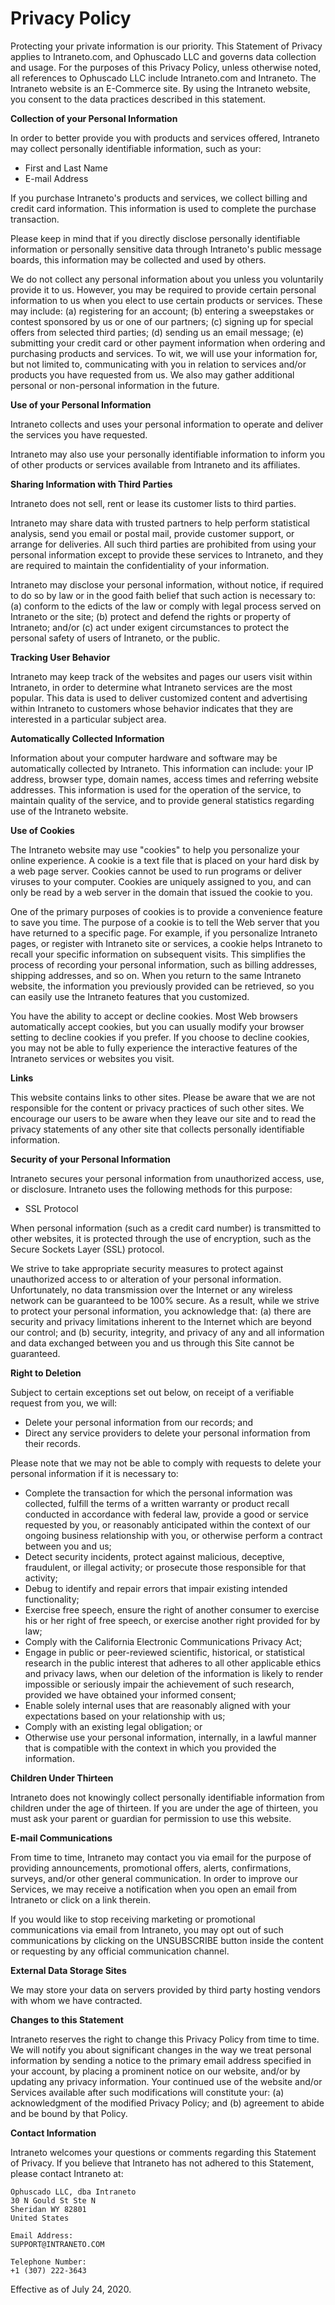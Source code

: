 <!-- status: Published -->
<!-- created: 2020-07-24 13:37:00+00:00 -->
<!-- language: en -->
<!-- title: Privacy Policy -->

# Privacy Policy

Protecting your private information is our priority. This Statement of Privacy applies to Intraneto.com, and Ophuscado LLC and governs data collection and usage. For the purposes of this Privacy Policy, unless otherwise noted, all references to Ophuscado LLC include Intraneto.com and Intraneto. The Intraneto website is an E-Commerce site. By using the Intraneto website, you consent to the data practices described in this statement.

**Collection of your Personal Information**

In order to better provide you with products and services offered, Intraneto may collect personally identifiable information, such as your:

- First and Last Name
- E-mail Address

If you purchase Intraneto's products and services, we collect billing and credit card information. This information is used to complete the purchase transaction.

Please keep in mind that if you directly disclose personally identifiable information or personally sensitive data through Intraneto's public message boards, this information may be collected and used by others.

We do not collect any personal information about you unless you voluntarily provide it to us. However, you may be required to provide certain personal information to us when you elect to use certain products or services. These may include: (a) registering for an account; (b) entering a sweepstakes or contest sponsored by us or one of our partners; (c) signing up for special offers from selected third parties; (d) sending us an email message; (e) submitting your credit card or other payment information when ordering and purchasing products and services. To wit, we will use your information for, but not limited to, communicating with you in relation to services and/or products you have requested from us. We also may gather additional personal or non-personal information in the future.

**Use of your Personal Information**

Intraneto collects and uses your personal information to operate and deliver the services you have requested.

Intraneto may also use your personally identifiable information to inform you of other products or services available from Intraneto and its affiliates.

**Sharing Information with Third Parties**

Intraneto does not sell, rent or lease its customer lists to third parties.

Intraneto may share data with trusted partners to help perform statistical analysis, send you email or postal mail, provide customer support, or arrange for deliveries. All such third parties are prohibited from using your personal information except to provide these services to Intraneto, and they are required to maintain the confidentiality of your information.

Intraneto may disclose your personal information, without notice, if required to do so by law or in the good faith belief that such action is necessary to: (a) conform to the edicts of the law or comply with legal process served on Intraneto or the site; (b) protect and defend the rights or property of Intraneto; and/or (c) act under exigent circumstances to protect the personal safety of users of Intraneto, or the public.

**Tracking User Behavior**

Intraneto may keep track of the websites and pages our users visit within Intraneto, in order to determine what Intraneto services are the most popular. This data is used to deliver customized content and advertising within Intraneto to customers whose behavior indicates that they are interested in a particular subject area.

**Automatically Collected Information**

Information about your computer hardware and software may be automatically collected by Intraneto. This information can include: your IP address, browser type, domain names, access times and referring website addresses. This information is used for the operation of the service, to maintain quality of the service, and to provide general statistics regarding use of the Intraneto website.

**Use of Cookies**

The Intraneto website may use "cookies" to help you personalize your online experience. A cookie is a text file that is placed on your hard disk by a web page server. Cookies cannot be used to run programs or deliver viruses to your computer. Cookies are uniquely assigned to you, and can only be read by a web server in the domain that issued the cookie to you.

One of the primary purposes of cookies is to provide a convenience feature to save you time. The purpose of a cookie is to tell the Web server that you have returned to a specific page. For example, if you personalize Intraneto pages, or register with Intraneto site or services, a cookie helps Intraneto to recall your specific information on subsequent visits. This simplifies the process of recording your personal information, such as billing addresses, shipping addresses, and so on. When you return to the same Intraneto website, the information you previously provided can be retrieved, so you can easily use the Intraneto features that you customized.

You have the ability to accept or decline cookies. Most Web browsers automatically accept cookies, but you can usually modify your browser setting to decline cookies if you prefer. If you choose to decline cookies, you may not be able to fully experience the interactive features of the Intraneto services or websites you visit.

**Links**

This website contains links to other sites. Please be aware that we are not responsible for the content or privacy practices of such other sites. We encourage our users to be aware when they leave our site and to read the privacy statements of any other site that collects personally identifiable information.

**Security of your Personal Information**

Intraneto secures your personal information from unauthorized access, use, or disclosure. Intraneto uses the following methods for this purpose:

- SSL Protocol

When personal information (such as a credit card number) is transmitted to other websites, it is protected through the use of encryption, such as the Secure Sockets Layer (SSL) protocol.

We strive to take appropriate security measures to protect against unauthorized access to or alteration of your personal information. Unfortunately, no data transmission over the Internet or any wireless network can be guaranteed to be 100% secure. As a result, while we strive to protect your personal information, you acknowledge that: (a) there are security and privacy limitations inherent to the Internet which are beyond our control; and (b) security, integrity, and privacy of any and all information and data exchanged between you and us through this Site cannot be guaranteed.

**Right to Deletion**

Subject to certain exceptions set out below, on receipt of a verifiable request from you, we will:

- Delete your personal information from our records; and
- Direct any service providers to delete your personal information from their records.

Please note that we may not be able to comply with requests to delete your personal information if it is necessary to:

- Complete the transaction for which the personal information was collected, fulfill the terms of a written warranty or product recall conducted in accordance with federal law, provide a good or service requested by you, or reasonably anticipated within the context of our ongoing business relationship with you, or otherwise perform a contract between you and us;
- Detect security incidents, protect against malicious, deceptive, fraudulent, or illegal activity; or prosecute those responsible for that activity;
- Debug to identify and repair errors that impair existing intended functionality;
- Exercise free speech, ensure the right of another consumer to exercise his or her right of free speech, or exercise another right provided for by law;
- Comply with the California Electronic Communications Privacy Act;
- Engage in public or peer-reviewed scientific, historical, or statistical research in the public interest that adheres to all other applicable ethics and privacy laws, when our deletion of the information is likely to render impossible or seriously impair the achievement of such research, provided we have obtained your informed consent;
- Enable solely internal uses that are reasonably aligned with your expectations based on your relationship with us;
- Comply with an existing legal obligation; or
- Otherwise use your personal information, internally, in a lawful manner that is compatible with the context in which you provided the information.

**Children Under Thirteen**

Intraneto does not knowingly collect personally identifiable information from children under the age of thirteen. If you are under the age of thirteen, you must ask your parent or guardian for permission to use this website.

**E-mail Communications**

From time to time, Intraneto may contact you via email for the purpose of providing announcements, promotional offers, alerts, confirmations, surveys, and/or other general communication. In order to improve our Services, we may receive a notification when you open an email from Intraneto or click on a link therein.

If you would like to stop receiving marketing or promotional communications via email from Intraneto, you may opt out of such communications by clicking on the UNSUBSCRIBE button inside the content or requesting by any official communication channel.

**External Data Storage Sites**

We may store your data on servers provided by third party hosting vendors with whom we have contracted.

**Changes to this Statement**

Intraneto reserves the right to change this Privacy Policy from time to time. We will notify you about significant changes in the way we treat personal information by sending a notice to the primary email address specified in your account, by placing a prominent notice on our website, and/or by updating any privacy information. Your continued use of the website and/or Services available after such modifications will constitute your: (a) acknowledgment of the modified Privacy Policy; and (b) agreement to abide and be bound by that Policy.

**Contact Information**

Intraneto welcomes your questions or comments regarding this Statement of Privacy. If you believe that Intraneto has not adhered to this Statement, please contact Intraneto at:

    Ophuscado LLC, dba Intraneto
    30 N Gould St Ste N
    Sheridan WY 82801
    United States

    Email Address:
    SUPPORT@INTRANETO.COM

    Telephone Number:
    +1 (307) 222-3643

Effective as of July 24, 2020.
